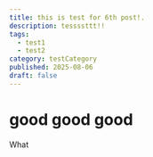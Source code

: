 ```yaml
---
title: this is test for 6th post!.
description: tessssttt!!
tags:
  - test1
  - test2
category: testCategory
published: 2025-08-06
draft: false
---
```


# good good good

What
